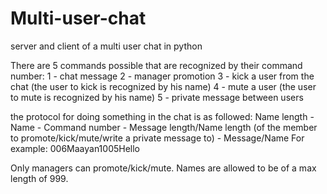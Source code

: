# Multi-user-chat
server and client of a multi user chat in python

There are 5 commands possible that are recognized by their command number:
1 - chat message
2 - manager promotion
3 - kick a user from the chat (the user to kick is recognized by his name)
4 - mute a user (the user to mute is recognized by his name)
5 - private message between users 

the protocol for doing something in the chat is as followed:
Name length - Name - Command number - Message length/Name length (of the member to promote/kick/mute/write a private message to) - Message/Name
For example: 006Maayan1005Hello

Only managers can promote/kick/mute. Names are allowed to be of a max length of 999.

